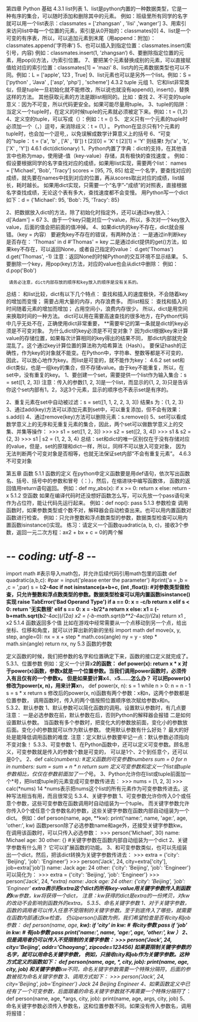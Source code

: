 第四章   Python 基础
4.3.1  list列表
   1、list是python内置的一种数据类型，它是一种有序的集合，可以随时添加和删除其中的元素。
  例如：班级里所有同学的名字就可以用一个list表示：classmates = ['zhangsan' , 'lisi' ,'wanger']
  3、用索引来访问list中每一个位置的元素，索引是从0开始的：classmates[0]
  4、list是一个可变的有序表，所以，可以追加元素到末尾（用append：附加）：classmates.append('字符串')
  5、也可以插入到指定位置：classmates.insert(索引号，内容) 例如：classmates.insert(1, ’zhangsan‘)
  6、要删除指定位置的元素，用pop(i)方法，i为索引位置。
  7、要把某个元素替换成别的元素，可以直接赋值给对应的索引位置：classmates[1] = 'mazi'
  8、list内的元素数据类型也可以不同。例如：L = ['apple', 123 , True]
  9、list元素也可以是另外一个list。例如：S = ['python' , 'Java' , ['asp', 'php'] , 'scheme']
 4.3.2    tuple 元组
  1、它和list非常类似，但是tuple一旦初始化就不能修改，所以说也就没有append(), insert()，替换这样的方法。
     其他获取元素的方法是跟list相同的。比如：查找
  2、不可变的tuple意义：因为不可变，所以代码更安全。如果可能尽量用tuple。
  3、tuple的陷阱：当定义一个tuple时，在定义的时候tuple的元素就必须被定下来。例如：t = (1,2)
  4、定义空的tuple，可以写成（）：例如：t = ()
  5、 定义只有一个元素的tuple时必须加一个（，）逗号，来消除歧义：t = (1,)  。
      Python在显示只有1个元素的tuple时，也会加一个逗号,，以免误解成数学计算意义上的括号
  6、“可变的”tuple：
           t = ('a', 'b' , ['A' , 'B'])
           t [2][0] = 'X'
           t [2][1] = 'Y'
           则结果t 为('a' , 'b', ['X' , 'Y'])
4.6.1   dict(dictionary)
 1、Python内置了字典：dict的支持，在其他语言中也称为map，使用键-值（key-value）存储，具有极快的查找速度 。
    例如：假设要根据同学的名字查找对应的成绩，如果用list实现，需要两个list：
               names = ['Michael', 'Bob', 'Tracy']
               scores = [95, 75, 85]
     给定一个名字，要查找对应的成绩，就先要在names中找到对应的位置，再从scores取出对应的成绩，list越长，耗时越长。
     如果用dict实现，只需要一个“名字”-“成绩”的对照表，直接根据名字查找成绩，无论这个表有多大，查找速度都不会变慢。
     用Python写一个dict如下：d = {'Michael': 95, 'Bob': 75, 'Tracy': 85}

2、把数据放入dict的方法，除了初始化时指定外，还可以通过key放入：d['Adam'] = 67
3、由于一个key只能对应一个value，所以，多次对一个key放入value，后面的值会把前面的值冲掉。
4、如果dict内的key不存在，dict就会报错。（key = 内容）
        要避免key不存在的错误，有两种办法：
              一是通过in判断key是否存在：
                'Thomas' in d   #'Thomas' = key
              二是通过dict提供的get()方法，如果key不存在，可以返回None，或者自己指定的value：
                 d.get('Thomas')
                 d.get('Thomas', -1)
              注意：返回None的时候Python的交互环境不显示结果。
5、要删除一个key，用pop(key)方法，对应的value也会从dict中删除：
     例如： d.pop('Bob')

     请务必注意，dict内部存放的顺序和key放入的顺序是没有关系的。
总结：
       和list比较，dict有以下几个特点：
             查找和插入的速度极快，不会随着key的增加而变慢；
             需要占用大量的内存，内存浪费多。
        而list相反：
              查找和插入的时间随着元素的增加而增加；
              占用空间小，浪费内存很少。
所以，dict是用空间来换取时间的一种方法。
dict可以用在需要高速查找的很多地方，在Python代码中几乎无处不在，正确使用dict非常重要，
**需要牢记的第一条就是dict的key必须是不可变对象。
为什么dict的key必须是不可变对象？
          因为dict根据key来计算value的存储位置，如果每次计算相同的key得出的结果不同，
          那dict内部就完全混乱了。这个通过key计算位置的算法称为哈希算法（Hash）。
          要保证hash的正确性，作为key的对象就不能变。在Python中，字符串、整数等都是不可变的，
          因此，可以放心地作为key。而list是可变的，就不能作为key：
4.6.2    set
set和dict类似，也是一组key的集合，但不存储value。由于key不能重复，所以，在set中，没有重复的key。
1、要创建一个set，需要提供一个list作为输入集合：s = set([1, 2, 3])
     注意：传入的参数[1, 2, 3]是一个list，而显示的{1, 2, 3}只是告诉你这个set内部有1，2，3这3个元素，显示的顺序也不表示set是有序的。

2、重复元素在set中自动被过滤：s = set([1, 1, 2, 2, 3, 3])  结果s 为：{1, 2, 3}
3、通过add(key)方法可以添加元素到set中，可以重复添加，但不会有效果：s.add(i)
4、通过remove(key)方法可以删除元素：s.remove(i)
5、set可以看成数学意义上的无序和无重复元素的集合，因此，两个set可以做数学意义上的交集、并集等操作：
     >>> s1 = set([1, 2, 3])
     >>> s2 = set([2, 3, 4])
     >>> s1 & s2 = {2, 3}
     >>> s1 | s2 = {1, 2, 3, 4}
总结：set和dict的唯一区别仅在于没有存储对应的value，但是，set的原理和dict一样，所以，同样不可以放入可变对象，
          因为无法判断两个可变对象是否相等，也就无法保证set内部“不会有重复元素”。
4.6.3   不可变对象


第五章 函数
5.1.1  函数的定义
在python中定义函数要是用def语句，依次写出函数名、括号、括号中的参数和冒号（：），然后，在缩进块中编写函数体，
函数的返回值用return语句返回。
例如：def my_abs(x):
              if x >= 0:
                  return x
               else:
                   return -x
5.1.2  空函数
如果在编译代码时还没想好函数怎么写，可以先放一个pass语句来作为占位符，能让代码先运行起来。
 例如：def nop():
               pass
5.1.3   参数检查
调用函数时，如果参数类型或个数不对，解释器会自动检查出来。也可以用内置函数对函数进行检查。
例如：只允许整数和浮点数类型的参数，数据类型检查可以用内置函数isinstance()实现。
练习：请定义一个函数quadratic(a, b, c)，接收3个参数，返回一元二次方程：ax2 + bx + c = 0的两个解
# -*- coding: utf-8 -*-
import math    #表示导入math包，并允许后续代码引用math包里的函数
def quadratic(a,b,c):
#par = input('please enter the parameter')
#print('a = ,b = ,c = ',par)
        s = b**2-4*a*c
        if not isinstance(a+b+c, (int ,float)):  #对参数类型做检查，只允许整数和浮点数类型的参数。数据类型检查可以用内置函数isinstance()实现
            raise TabError('Bad Operand Type')
        if a == 0:
            x = -c/b
            return x
        elif s < 0:
            return '无实数根'
        elif s == 0:
            x = -b/2*a
            return x
        else:
            x1 = (-b+math.sqrt(b**2-4*a*c))/(2*a)
            x2 = (-b-math.sqrt(b**2-4*a*c))/(2*a)
            return x1 , x2
5.1.4   函数返回多个值
比如在游戏中经常需要从一个点移动到另一个点，给出坐标、位移和角度，就可以计算出新的新的坐标
import math
def move(x, y, step, angle=0):
    nx = x + step * math.cos(angle)
    ny = y - step * math.sin(angle)
    return nx, ny
5.3   函数的参数

定义函数的时候，我们把参数的名字和位置确定下来，函数的接口定义就完成了。
5.3.1、位置参数
 例如：定义一个计算x**2的函数：
			def power(x):
                 return x * x
 对于power(x)函数，参数x就是一个位置参数。当我们调用power函数时，必须传入有且仅有的一个参数x。
 但是如果要计算x**4、x**5……怎么办？
 可以把power(x)修改为power(x, n)，用来计算x**n，
 def power(x, n):
    s = 1
    while n > 0:
        n = n - 1
        s = s * x
    return s
 修改后的power(x, n)函数有两个参数：x和n，这两个参数都是位置参数，
 调用函数时，传入的两个值按照位置顺序依次赋给参数x和n。
5.3.2、默认参数
 1、默认参数可以简化函数的调用。设置默认参数时，有几点要注意：
	一是必选参数在前，默认参数在后，否则Python的解释器会报错
	二是如何设置默认参数。
		当函数有多个参数时，把变化大的参数放前面，变化小的参数放后面。变化小的参数就可以作为默认参数。
	使用默认参数有什么好处？
		最大的好处是能降低调用函数的难度.
  注意：定义默认参数要牢记一点：默认参数必须指向不变对象！
5.3.3、可变参数
  1、在Python函数中，还可以定义可变参数。顾名思义，可变参数就是传入的参数个数是可变的，
        可以是1个、2个到任意个，还可以是0个。
  2、def calc(*numbers): #定义函数的可变参数numbers
			sum = 0
		for n in numbers:
			sum = sum + n * n
		return sum
   定义可变参数和定义一个list或tuple参数相比，仅仅在参数前面加了一个*号。
  3、Python允许你在list或tuple前面加一个*号，把list或tuple的元素变成可变参数传进去：
		>>> nums = [1, 2, 3]
		>>> calc(*nums)
		14
	*nums表示把nums这个list的所有元素作为可变参数传进去。这种写法相当有用，而且很常见
5.3.4、关键字参数
   1、可变参数允许你传入0个或任意个参数，这些可变参数在函数调用时自动组装为一个tuple。
	  而关键字参数允许你传入0个或任意个含参数名的参数，这些关键字参数在函数内部自动组装为一个dict。
		例如：def person(name, age, **kw):
				  print('name:', name, 'age:', age, 'other:', kw)
		函数person除了必选参数name和age外，还接受关键字参数kw。
		在调用该函数时，可以只传入必选参数：
			>>> person('Michael', 30)
				   name: Michael age: 30 other: {}  #关键字参数在函数内部自动组装为一个dict
   2、关键字参数有什么用？     它可以扩展函数的功能。
   3、和可变参数类似，也可以先组装出一个dict，然后，把该dict转换为关键字参数传进去：
         >>> extra = {'city': 'Beijing', 'job': 'Engineer'}
		 >>> person('Jack', 24, city=extra['city'], job=extra['job'])
		   name: Jack age: 24 other: {'city': 'Beijing', 'job': 'Engineer'}
        可以简化为：
		>>> extra = {'city': 'Beijing', 'job': 'Engineer'}
		>>> person('Jack', 24, **extra)
		name: Jack age: 24 other: {'city': 'Beijing', 'job': 'Engineer'
	**extra表示把extra这个dict的所有key-value用关键字参数传入到函数的**kw参数，kw将获得一个dict，
	注意：kw获得的dict是extra的一份拷贝，对kw的改动不会影响到函数外的extra。
5.3.5、命名关键字参数
    1、对于关键字参数，函数的调用者可以传入任意不受限制的关键字参数。至于到底传入了哪些，就需要在函数内部通过kw检查。
		 仍以person()函数为例，我们希望检查是否有city和job参数：
		  def person(name, age, **kw):
			 if 'city' in kw:
				# 有city参数
				 pass
			 if 'job' in kw:
				# 有job参数
				 pass
			 print('name:', name, 'age:', age, 'other:', kw  ）
   2、但是调用者仍可以传入不受限制的关键字参数：
		>>> person('Jack', 24, city='Beijing', addr='Chaoyang', zipcode=123456)
        如果要限制关键字参数的名字，就可以用命名关键字参数，
		例如，只接收city和job作为关键字参数。这种方式定义的函数如下：
		def person(name, age, *, city, job):
			print(name, age, city, job)
			和关键字参数**kw不同，命名关键字参数需要一个特殊分隔符*，*后面的参数被视为命名关键字参数
    3、调用方式如下：
		>>> person('Jack', 24, city='Beijing', job='Engineer')
			   Jack 24 Beijing Engineer
    4、如果函数定义中已经有了一个可变参数，后面跟着的命名关键字参数就不再需要一个特殊分隔符*了：
			def person(name, age, *args, city, job):
			print(name, age, args, city, job)
    5、命名关键字参数必须传入参数名，这和位置参数不同。如果没有传入参数名，调用将报错：
 











